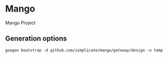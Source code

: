 # Mango
Mango Project

## Generation options
```
goagen bootstrap -d github.com/simplicate/mango/gateway/design -o temp
```